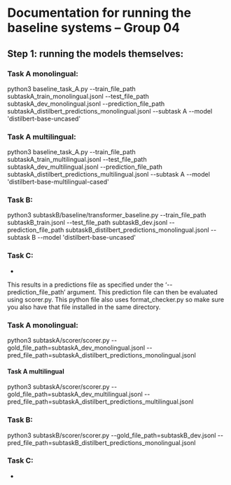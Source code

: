 # Documentation for running the baseline systems – Group 04

## Step 1: running the models themselves:

### Task A monolingual:

python3 baseline_task_A.py --train_file_path subtaskA_train_monolingual.jsonl --test_file_path subtaskA_dev_monolingual.jsonl --prediction_file_path subtaskA_distilbert_predictions_monolingual.jsonl --subtask A --model 'distilbert-base-uncased'

### Task A multilingual:

python3 baseline_task_A.py --train_file_path subtaskA_train_multilingual.jsonl --test_file_path subtaskA_dev_multilingual.jsonl --prediction_file_path subtaskA_distilbert_predictions_multilingual.jsonl --subtask A --model 'distilbert-base-multilingual-cased'

### Task B:

python3 subtaskB/baseline/transformer_baseline.py --train_file_path subtaskB_train.jsonl --test_file_path subtaskB_dev.jsonl --prediction_file_path subtaskB_distilbert_predictions_monolingual.jsonl --subtask B --model 'distilbert-base-uncased'

### Task C:
-

This results in a predictions file as specified under the ‘--prediction_file_path’ argument. This prediction file can then be evaluated using scorer.py. This python file also uses format_checker.py so make sure you also have that file installed in the same directory. 

### Task A monolingual:
python3 subtaskA/scorer/scorer.py --gold_file_path=subtaskA_dev_monolingual.jsonl --pred_file_path=subtaskA_distilbert_predictions_monolingual.jsonl

#### Task A multilingual
python3 subtaskA/scorer/scorer.py --gold_file_path=subtaskA_dev_multilingual.jsonl --pred_file_path=subtaskA_distilbert_predictions_multilingual.jsonl

### Task B: 
python3 subtaskB/scorer/scorer.py --gold_file_path=subtaskB_dev.jsonl --pred_file_path=subtaskB_distilbert_predictions_monolingual.jsonl

### Task C:
-

